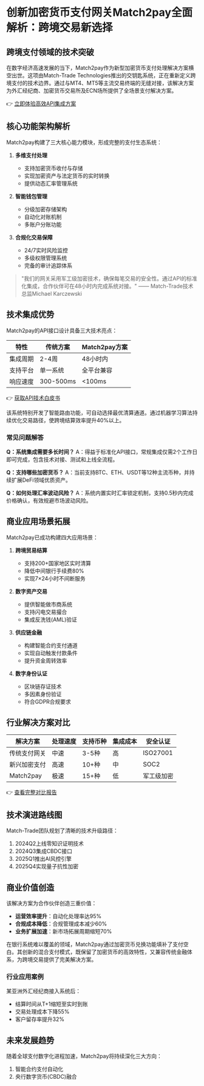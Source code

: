 # 创新加密货币支付网关Match2pay全面解析：跨境交易新选择

## 跨境支付领域的技术突破
在数字经济高速发展的当下，Match2pay作为新型加密货币支付处理解决方案横空出世。这项由Match-Trade Technologies推出的交钥匙系统，正在重新定义跨境支付的技术边界。通过与MT4、MT5等主流交易终端的无缝对接，该解决方案为外汇经纪商、加密货币交易所及ECN场所提供了全场景支付解决方案。

👉 [立即体验高效API集成方案](https://bit.ly/okx_welcome)

## 核心功能架构解析
Match2pay构建了三大核心能力模块，形成完整的支付生态系统：

1. **多维支付处理**
   - 支持加密货币收付与存储
   - 实现加密资产与法定货币的实时转换
   - 提供动态汇率管理系统

2. **智能钱包管理**
   - 分级加密存储架构
   - 自动化对账机制
   - 多账户分账功能

3. **合规化交易保障**
   - 24/7实时风险监控
   - 多级权限管理系统
   - 完备的审计追踪体系

> "我们的网关采用军工级加密技术，确保每笔交易的安全性。通过API的标准化集成，合作伙伴可在48小时内完成系统对接。" —— Match-Trade技术总监Michael Karczewski

## 技术集成优势
Match2pay的API接口设计具备三大技术亮点：

| 特性          | 传统方案       | Match2pay方案   |
|---------------|----------------|------------------|
| 集成周期      | 2-4周          | 48小时内         |
| 支持平台      | 单一系统       | 全平台兼容       |
| 响应速度      | 300-500ms      | <100ms           |

👉 [获取API技术白皮书](https://bit.ly/okx_welcome)

该系统特别开发了智能路由功能，可自动选择最优清算通道。通过机器学习算法持续优化交易路径，使跨境结算效率提升40%以上。

### 常见问题解答
**Q：系统集成需要多长时间？**
A：得益于标准化API接口，常规集成仅需2个工作日即可完成，包含技术对接、测试和上线全流程。

**Q：支持哪些加密货币？**
A：当前支持BTC、ETH、USDT等12种主流币种，并持续扩展DeFi领域优质资产。

**Q：如何处理汇率波动风险？**
A：系统内置实时汇率锁定机制，支持0.5秒内完成价格确认，有效规避市场波动风险。

## 商业应用场景拓展
Match2pay已成功构建四大应用场景：

1. **跨境贸易结算**
   - 支持200+国家地区实时清算
   - 降低中间银行手续费80%
   - 实现7×24小时不间断服务

2. **数字资产交易**
   - 提供智能做市商系统
   - 支持闪电交易撮合
   - 集成反洗钱(AML)验证

3. **供应链金融**
   - 构建智能合约支付通道
   - 实现自动触发付款条件
   - 提升资金周转效率

4. **数字身份认证**
   - 区块链存证技术
   - 多因素身份验证
   - 符合GDPR合规要求

## 行业解决方案对比
| 解决方案       | 处理速度 | 支持币种 | 集成成本 | 安全认证 |
|----------------|----------|----------|----------|----------|
| 传统支付网关   | 中速     | 3-5种    | 高       | ISO27001 |
| 新兴加密支付   | 高速     | 10+种    | 中       | SOC2      |
| Match2pay      | 极速     | 15+种    | 低       | 军工级加密|

👉 [查看完整对比报告](https://bit.ly/okx_welcome)

## 技术演进路线图
Match-Trade团队规划了清晰的技术升级路径：
1. 2024Q2上线零知识证明技术
2. 2024Q3集成CBDC接口
3. 2025Q1推出AI风控引擎
4. 2025Q4实现量子抗性加密

## 商业价值创造
该解决方案为合作伙伴创造三重价值：
- **运营效率提升**：自动化处理率达95%
- **合规成本降低**：合规管理成本减少60%
- **业务扩展加速**：新市场拓展周期缩短70%

在银行系统难以覆盖的领域，Match2pay通过加密货币兑换功能填补了支付空白。其创新的混合支付模式，既保留了加密货币的高效特性，又兼容传统金融体系，为跨境交易提供了完美解决方案。

### 行业应用案例
某亚洲外汇经纪商接入系统后：
- 结算时间从T+1缩短至实时到账
- 交易处理成本下降55%
- 客户留存率提升32%

## 未来发展趋势
随着全球支付数字化进程加速，Match2pay将持续深化三大方向：
1. 智能合约支付自动化
2. 央行数字货币(CBDC)融合